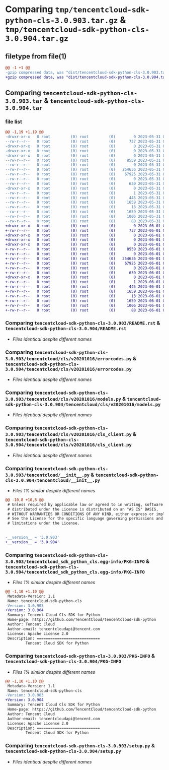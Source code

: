 # Comparing `tmp/tencentcloud-sdk-python-cls-3.0.903.tar.gz` & `tmp/tencentcloud-sdk-python-cls-3.0.904.tar.gz`

## filetype from file(1)

```diff
@@ -1 +1 @@
-gzip compressed data, was "dist/tencentcloud-sdk-python-cls-3.0.903.tar", last modified: Wed May 31 02:07:41 2023, max compression
+gzip compressed data, was "dist/tencentcloud-sdk-python-cls-3.0.904.tar", last modified: Thu Jun  1 02:30:41 2023, max compression
```

## Comparing `tencentcloud-sdk-python-cls-3.0.903.tar` & `tencentcloud-sdk-python-cls-3.0.904.tar`

### file list

```diff
@@ -1,19 +1,19 @@
-drwxr-xr-x   0 root         (0) root         (0)        0 2023-05-31 02:07:41.000000 tencentcloud-sdk-python-cls-3.0.903/
--rw-r--r--   0 root         (0) root         (0)      737 2023-05-31 02:07:41.000000 tencentcloud-sdk-python-cls-3.0.903/README.rst
-drwxr-xr-x   0 root         (0) root         (0)        0 2023-05-31 02:07:41.000000 tencentcloud-sdk-python-cls-3.0.903/tencentcloud/
-drwxr-xr-x   0 root         (0) root         (0)        0 2023-05-31 02:07:41.000000 tencentcloud-sdk-python-cls-3.0.903/tencentcloud/cls/
-drwxr-xr-x   0 root         (0) root         (0)        0 2023-05-31 02:07:41.000000 tencentcloud-sdk-python-cls-3.0.903/tencentcloud/cls/v20201016/
--rw-r--r--   0 root         (0) root         (0)     8559 2023-05-31 02:07:41.000000 tencentcloud-sdk-python-cls-3.0.903/tencentcloud/cls/v20201016/errorcodes.py
--rw-r--r--   0 root         (0) root         (0)        0 2023-05-31 02:07:41.000000 tencentcloud-sdk-python-cls-3.0.903/tencentcloud/cls/v20201016/__init__.py
--rw-r--r--   0 root         (0) root         (0)   254636 2023-05-31 02:07:41.000000 tencentcloud-sdk-python-cls-3.0.903/tencentcloud/cls/v20201016/models.py
--rw-r--r--   0 root         (0) root         (0)    67925 2023-05-31 02:07:41.000000 tencentcloud-sdk-python-cls-3.0.903/tencentcloud/cls/v20201016/cls_client.py
--rw-r--r--   0 root         (0) root         (0)        0 2023-05-31 02:07:41.000000 tencentcloud-sdk-python-cls-3.0.903/tencentcloud/cls/__init__.py
--rw-r--r--   0 root         (0) root         (0)      630 2023-05-31 02:07:41.000000 tencentcloud-sdk-python-cls-3.0.903/tencentcloud/__init__.py
-drwxr-xr-x   0 root         (0) root         (0)        0 2023-05-31 02:07:41.000000 tencentcloud-sdk-python-cls-3.0.903/tencentcloud_sdk_python_cls.egg-info/
--rw-r--r--   0 root         (0) root         (0)        1 2023-05-31 02:07:41.000000 tencentcloud-sdk-python-cls-3.0.903/tencentcloud_sdk_python_cls.egg-info/dependency_links.txt
--rw-r--r--   0 root         (0) root         (0)      445 2023-05-31 02:07:41.000000 tencentcloud-sdk-python-cls-3.0.903/tencentcloud_sdk_python_cls.egg-info/SOURCES.txt
--rw-r--r--   0 root         (0) root         (0)     1659 2023-05-31 02:07:41.000000 tencentcloud-sdk-python-cls-3.0.903/tencentcloud_sdk_python_cls.egg-info/PKG-INFO
--rw-r--r--   0 root         (0) root         (0)       13 2023-05-31 02:07:41.000000 tencentcloud-sdk-python-cls-3.0.903/tencentcloud_sdk_python_cls.egg-info/top_level.txt
--rw-r--r--   0 root         (0) root         (0)     1659 2023-05-31 02:07:41.000000 tencentcloud-sdk-python-cls-3.0.903/PKG-INFO
--rw-r--r--   0 root         (0) root         (0)     1006 2023-05-31 02:07:41.000000 tencentcloud-sdk-python-cls-3.0.903/setup.py
--rw-r--r--   0 root         (0) root         (0)       88 2023-05-31 02:07:41.000000 tencentcloud-sdk-python-cls-3.0.903/setup.cfg
+drwxr-xr-x   0 root         (0) root         (0)        0 2023-06-01 02:30:41.000000 tencentcloud-sdk-python-cls-3.0.904/
+-rw-r--r--   0 root         (0) root         (0)      737 2023-06-01 02:30:41.000000 tencentcloud-sdk-python-cls-3.0.904/README.rst
+drwxr-xr-x   0 root         (0) root         (0)        0 2023-06-01 02:30:41.000000 tencentcloud-sdk-python-cls-3.0.904/tencentcloud/
+drwxr-xr-x   0 root         (0) root         (0)        0 2023-06-01 02:30:41.000000 tencentcloud-sdk-python-cls-3.0.904/tencentcloud/cls/
+drwxr-xr-x   0 root         (0) root         (0)        0 2023-06-01 02:30:41.000000 tencentcloud-sdk-python-cls-3.0.904/tencentcloud/cls/v20201016/
+-rw-r--r--   0 root         (0) root         (0)     8559 2023-06-01 02:30:41.000000 tencentcloud-sdk-python-cls-3.0.904/tencentcloud/cls/v20201016/errorcodes.py
+-rw-r--r--   0 root         (0) root         (0)        0 2023-06-01 02:30:41.000000 tencentcloud-sdk-python-cls-3.0.904/tencentcloud/cls/v20201016/__init__.py
+-rw-r--r--   0 root         (0) root         (0)   254636 2023-06-01 02:30:41.000000 tencentcloud-sdk-python-cls-3.0.904/tencentcloud/cls/v20201016/models.py
+-rw-r--r--   0 root         (0) root         (0)    67925 2023-06-01 02:30:41.000000 tencentcloud-sdk-python-cls-3.0.904/tencentcloud/cls/v20201016/cls_client.py
+-rw-r--r--   0 root         (0) root         (0)        0 2023-06-01 02:30:41.000000 tencentcloud-sdk-python-cls-3.0.904/tencentcloud/cls/__init__.py
+-rw-r--r--   0 root         (0) root         (0)      630 2023-06-01 02:30:41.000000 tencentcloud-sdk-python-cls-3.0.904/tencentcloud/__init__.py
+drwxr-xr-x   0 root         (0) root         (0)        0 2023-06-01 02:30:41.000000 tencentcloud-sdk-python-cls-3.0.904/tencentcloud_sdk_python_cls.egg-info/
+-rw-r--r--   0 root         (0) root         (0)        1 2023-06-01 02:30:41.000000 tencentcloud-sdk-python-cls-3.0.904/tencentcloud_sdk_python_cls.egg-info/dependency_links.txt
+-rw-r--r--   0 root         (0) root         (0)      445 2023-06-01 02:30:41.000000 tencentcloud-sdk-python-cls-3.0.904/tencentcloud_sdk_python_cls.egg-info/SOURCES.txt
+-rw-r--r--   0 root         (0) root         (0)     1659 2023-06-01 02:30:41.000000 tencentcloud-sdk-python-cls-3.0.904/tencentcloud_sdk_python_cls.egg-info/PKG-INFO
+-rw-r--r--   0 root         (0) root         (0)       13 2023-06-01 02:30:41.000000 tencentcloud-sdk-python-cls-3.0.904/tencentcloud_sdk_python_cls.egg-info/top_level.txt
+-rw-r--r--   0 root         (0) root         (0)     1659 2023-06-01 02:30:41.000000 tencentcloud-sdk-python-cls-3.0.904/PKG-INFO
+-rw-r--r--   0 root         (0) root         (0)     1006 2023-06-01 02:30:41.000000 tencentcloud-sdk-python-cls-3.0.904/setup.py
+-rw-r--r--   0 root         (0) root         (0)       88 2023-06-01 02:30:41.000000 tencentcloud-sdk-python-cls-3.0.904/setup.cfg
```

### Comparing `tencentcloud-sdk-python-cls-3.0.903/README.rst` & `tencentcloud-sdk-python-cls-3.0.904/README.rst`

 * *Files identical despite different names*

### Comparing `tencentcloud-sdk-python-cls-3.0.903/tencentcloud/cls/v20201016/errorcodes.py` & `tencentcloud-sdk-python-cls-3.0.904/tencentcloud/cls/v20201016/errorcodes.py`

 * *Files identical despite different names*

### Comparing `tencentcloud-sdk-python-cls-3.0.903/tencentcloud/cls/v20201016/models.py` & `tencentcloud-sdk-python-cls-3.0.904/tencentcloud/cls/v20201016/models.py`

 * *Files identical despite different names*

### Comparing `tencentcloud-sdk-python-cls-3.0.903/tencentcloud/cls/v20201016/cls_client.py` & `tencentcloud-sdk-python-cls-3.0.904/tencentcloud/cls/v20201016/cls_client.py`

 * *Files identical despite different names*

### Comparing `tencentcloud-sdk-python-cls-3.0.903/tencentcloud/__init__.py` & `tencentcloud-sdk-python-cls-3.0.904/tencentcloud/__init__.py`

 * *Files 1% similar despite different names*

```diff
@@ -10,8 +10,8 @@
 # Unless required by applicable law or agreed to in writing, software
 # distributed under the License is distributed on an "AS IS" BASIS,
 # WITHOUT WARRANTIES OR CONDITIONS OF ANY KIND, either express or implied.
 # See the License for the specific language governing permissions and
 # limitations under the License.
 
 
-__version__ = '3.0.903'
+__version__ = '3.0.904'
```

### Comparing `tencentcloud-sdk-python-cls-3.0.903/tencentcloud_sdk_python_cls.egg-info/PKG-INFO` & `tencentcloud-sdk-python-cls-3.0.904/tencentcloud_sdk_python_cls.egg-info/PKG-INFO`

 * *Files 1% similar despite different names*

```diff
@@ -1,10 +1,10 @@
 Metadata-Version: 1.1
 Name: tencentcloud-sdk-python-cls
-Version: 3.0.903
+Version: 3.0.904
 Summary: Tencent Cloud Cls SDK for Python
 Home-page: https://github.com/TencentCloud/tencentcloud-sdk-python
 Author: Tencent Cloud
 Author-email: tencentcloudapi@tencent.com
 License: Apache License 2.0
 Description: ============================
         Tencent Cloud SDK for Python
```

### Comparing `tencentcloud-sdk-python-cls-3.0.903/PKG-INFO` & `tencentcloud-sdk-python-cls-3.0.904/PKG-INFO`

 * *Files 1% similar despite different names*

```diff
@@ -1,10 +1,10 @@
 Metadata-Version: 1.1
 Name: tencentcloud-sdk-python-cls
-Version: 3.0.903
+Version: 3.0.904
 Summary: Tencent Cloud Cls SDK for Python
 Home-page: https://github.com/TencentCloud/tencentcloud-sdk-python
 Author: Tencent Cloud
 Author-email: tencentcloudapi@tencent.com
 License: Apache License 2.0
 Description: ============================
         Tencent Cloud SDK for Python
```

### Comparing `tencentcloud-sdk-python-cls-3.0.903/setup.py` & `tencentcloud-sdk-python-cls-3.0.904/setup.py`

 * *Files identical despite different names*

